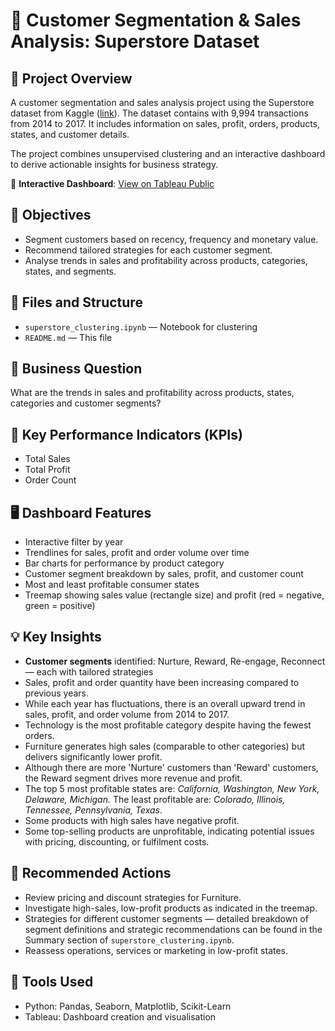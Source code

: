 # 🛒 Customer Segmentation & Sales Analysis: Superstore Dataset

## 📌 Project Overview
A customer segmentation and sales analysis project using the Superstore dataset from Kaggle ([link](https://www.kaggle.com/datasets/vivek468/superstore-dataset-final/data)). The dataset contains with 9,994 transactions from 2014 to 2017. It includes information on sales, profit, orders, products, states, and customer details.

The project combines unsupervised clustering and an interactive dashboard to derive actionable insights for business strategy.

🔗 **Interactive Dashboard**: [View on Tableau Public](https://public.tableau.com/shared/KN6CQQS28?:display_count=n&:origin=viz_share_link)

## 🎯 Objectives
- Segment customers based on recency, frequency and monetary value.
- Recommend tailored strategies for each customer segment.
- Analyse trends in sales and profitability across products, categories, states, and segments.

## 📁 Files and Structure
- `superstore_clustering.ipynb` — Notebook for clustering
- `README.md` — This file

## 🧩 Business Question
What are the trends in sales and profitability across products, states, categories and customer segments?

## 📌 Key Performance Indicators (KPIs)
- Total Sales
- Total Profit
- Order Count

## 🖥️ Dashboard Features
- Interactive filter by year
- Trendlines for sales, profit and order volume over time
- Bar charts for performance by product category
- Customer segment breakdown by sales, profit, and customer count
- Most and least profitable consumer states
- Treemap showing sales value (rectangle size) and profit (red = negative, green = positive)

## 💡 Key Insights
- **Customer segments** identified: Nurture, Reward, Re-engage, Reconnect — each with tailored strategies
- Sales, profit and order quantity have been increasing compared to previous years.
- While each year has fluctuations, there is an overall upward trend in sales, profit, and order volume from 2014 to 2017.
- Technology is the most profitable category despite having the fewest orders.
- Furniture generates high sales (comparable to other categories) but delivers significantly lower profit.
- Although there are more 'Nurture' customers than 'Reward' customers, the Reward segment drives more revenue and profit.
- The top 5 most profitable states are: *California, Washington, New York, Delaware, Michigan.*
The least profitable are: *Colorado, Illinois, Tennessee, Pennsylvania, Texas*.
- Some products with high sales have negative profit.
- Some top-selling products are unprofitable, indicating potential issues with pricing, discounting, or fulfilment costs.

## 🔧 Recommended Actions
- Review pricing and discount strategies for Furniture.
- Investigate high-sales, low-profit products as indicated in the treemap.
- Strategies for different customer segments — detailed breakdown of segment definitions and strategic recommendations can be found in the Summary section of `superstore_clustering.ipynb`.
- Reassess operations, services or marketing in low-profit states.

## 🧪 Tools Used
- Python: Pandas, Seaborn, Matplotlib, Scikit-Learn
- Tableau: Dashboard creation and visualisation

